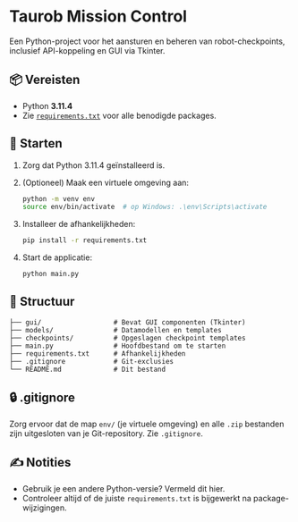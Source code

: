 # Taurob Mission Control

Een Python-project voor het aansturen en beheren van robot-checkpoints, inclusief API-koppeling en GUI via Tkinter.

## 📦 Vereisten

- Python **3.11.4**
- Zie [`requirements.txt`](./requirements.txt) voor alle benodigde packages.

## 🏁 Starten

1. Zorg dat Python 3.11.4 geïnstalleerd is.
2. (Optioneel) Maak een virtuele omgeving aan:

   ```bash
   python -m venv env
   source env/bin/activate  # op Windows: .\env\Scripts\activate
   ```

3. Installeer de afhankelijkheden:

   ```bash
   pip install -r requirements.txt
   ```

4. Start de applicatie:

   ```bash
   python main.py
   ```

## 📂 Structuur

```text
├── gui/                  # Bevat GUI componenten (Tkinter)
├── models/               # Datamodellen en templates
├── checkpoints/          # Opgeslagen checkpoint templates
├── main.py               # Hoofdbestand om te starten
├── requirements.txt      # Afhankelijkheden
├── .gitignore            # Git-exclusies
└── README.md             # Dit bestand
```

## 🔒 .gitignore

Zorg ervoor dat de map `env/` (je virtuele omgeving) en alle `.zip` bestanden zijn uitgesloten van je Git-repository. Zie `.gitignore`.

## ✍️ Notities

- Gebruik je een andere Python-versie? Vermeld dit hier.
- Controleer altijd of de juiste `requirements.txt` is bijgewerkt na package-wijzigingen.
